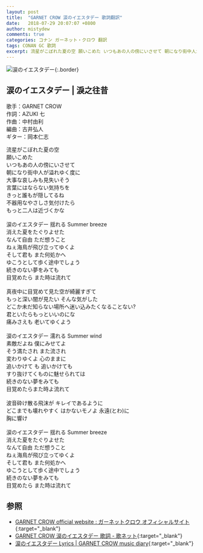```yaml
---
layout: post
title:  "GARNET CROW 涙のイエスタデー 歌詞翻訳"
date:   2018-07-29 20:07:07 +0800
author: mistydew
comments: true
categories: コナン ガーネット・クロウ 翻訳
tags: CONAN GC 歌詞
excerpt: 流星がこぼれた夏の空 願いこめた いつもあの人の傍にいさせて 朝になり街中人が溢れゆく度に 大事な哀しみも見失いそう
---
```

![涙のイエスタデー](https://raw.githubusercontent.com/mistydew/gc2/master/cover/single/SG25_涙のイエスタデー.jpg){:.border}

## 涙のイエスタデー | 淚之往昔

歌手：GARNET CROW<br>
作詞：AZUKI 七<br>
作曲：中村由利<br>
編曲：古井弘人<br>
ギター：岡本仁志

流星がこぼれた夏の空<br>
願いこめた<br>
いつもあの人の傍にいさせて<br>
朝になり街中人が溢れゆく度に<br>
大事な哀しみも見失いそう<br>
言葉にはならない気持ちを<br>
きっと誰もが隠してるね<br>
不器用なやさしさ気付けたら<br>
もっと二人は近づくかな<br>
<br>
涙のイエスタデー 揺れる Summer breeze<br>
消えた夏をたぐりよせた<br>
なんて自由 ただ想うこと<br>
ねぇ海鳥が飛び立ってゆくよ<br>
そして君も また何処かへ<br>
ゆこうとして歩く途中でしょう<br>
続きのない夢をみても<br>
目覚めたら また時は流れて<br>
<br>
真夜中に目覚めて見た空が綺麗すぎて<br>
もっと深い闇が見たい そんな気がした<br>
どこか未だ知らない場所へ迷い込みたくなることない?<br>
君といたらもっといいのにな<br>
痛みさえも 老いてゆくよう<br>
<br>
涙のイエスタデー 濡れる Summer wind<br>
素敵だよね 僕にみせてよ<br>
そう満たされ また流され<br>
変わりゆくよ 心のままに<br>
追いかけて も 追いかけても<br>
すり抜けてくものに魅せられては<br>
続きのない夢をみても<br>
目覚めたらまた時よ流れて<br>
<br>
波音砕け散る飛沫が キレイであるように<br>
どこまでも壊れやすく はかないモノよ 永遠(とわ)に<br>
胸に響け<br>
<br>
涙のイエスタデー 揺れる Summer breeze<br>
消えた夏をたぐりよせた<br>
なんて自由 ただ想うこと<br>
ねぇ海鳥が飛び立ってゆくよ<br>
そして君も また何処かへ<br>
ゆこうとして歩く途中でしょう<br>
続きのない夢をみても<br>
目覚めたら また時は流れて

## 参照

* [GARNET CROW official website : ガーネットクロウ オフィシャルサイト](http://www.garnetcrow.com){:target="_blank"}
* [GARNET CROW 涙のイエスタデー 歌詞 - 歌ネット](https://www.uta-net.com/song/55020){:target="_blank"}
* [涙のイエスタデー Lyrics \| GARNET CROW music diary](https://mistydew.github.io/gc/lyrics/original/涙のイエスタデー.html){:target="_blank"}
